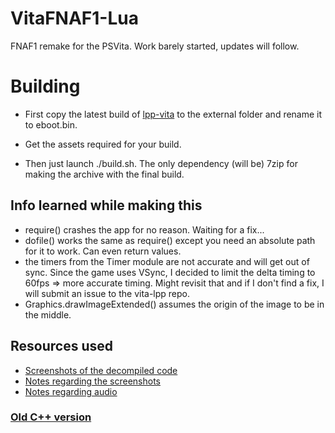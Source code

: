 # VitaFNAF1-Lua
FNAF1 remake for the PSVita. Work barely started, updates will follow.

# Building
- First copy the latest build of [lpp-vita](https://github.com/Rinnegatamante/lpp-vita) to the external folder and rename it to eboot.bin.

- Get the assets required for your build.

- Then just launch ./build.sh. The only dependency (will be) 7zip for making the archive with the final build.

## Info learned while making this
- require() crashes the app for no reason. Waiting for a fix...
- dofile() works the same as require() except you need an absolute path for it to work. Can even return values.
- the timers from the Timer module are not accurate and will get out of sync. Since the game uses VSync, I decided to limit the delta timing to 60fps => more accurate timing. Might revisit that and if I don't find a fix, I will submit an issue to the vita-lpp repo.
- Graphics.drawImageExtended() assumes the origin of the image to be in the middle.

## Resources used
- [Screenshots of the decompiled code](https://imgur.com/a/xe01I#EB0sLer)
- [Notes regarding the screenshots](https://pastebin.com/N1YZ10Nv)
- [Notes regarding audio](https://pastebin.com/2u0Bpt3B)

### [Old C++ version](https://github.com/ghostnear/VitaFNAF1)
